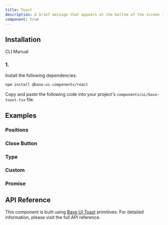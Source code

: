 ```yaml
---
title: Toast
description: A brief message that appears at the bottom of the screen to provide feedback about an operation. Built with Base UI Toast component with customizable variants and animations.
component: true
---
```


## Installation

  CLI
  Manual

### 1. 
Install the following dependencies:

```bash
npm install @base-ui-components/react
```

Copy and paste the following code into your project's `components/ui/base-toast.tsx` file.

## Examples

### Positions

### Close Button

### Type

### Custom

### Promise

## API Reference

This component is built using [Base UI Toast](https://base-ui.com/react/components/toast) primitives. For detailed information, please visit the full API reference.